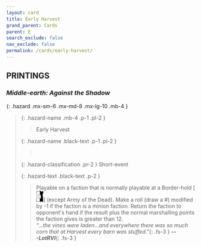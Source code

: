 ```yaml
---
layout: card
title: Early Harvest
grand_parent: Cards
parent: E
search_exclude: false
nav_exclude: false
permalink: /cards/early-harvest/
---
```


## PRINTINGS


### _Middle-earth: Against the Shadow_

{: .hazard .mx-sm-6 .mx-md-8 .mx-lg-10 .mb-4 }
> {: .hazard-name .mb-4 .p-1 .pl-2 }
> > <div class="hazard-mp"></div>
> > <div class="card-name">Early Harvest</div>
>
> {: .hazard-name .black-text .p-1 .pl-2 }
> > &nbsp;
>
> {: .hazard-classification .pr-2 }
> Short-event
>
> {: .hazard-text .black-text .p-2 }
> > Playable on a faction that is normally playable at a Border-hold \[![](/assets/images/border-hold.svg)] (except Army of the Dead). Make a roll (draw a #) modified by -1 if the faction is a minion faction. Return the faction to opponent's hand if the result plus the normal marshalling points the faction gives is greater than 12.   <br>_“...the vines were laden...and everywhere there was so much corn that at Harvest every barn was stuffed."_{: .fs-3 } ***---&#65279;LotRVI***{: .fs-3 } 
>
